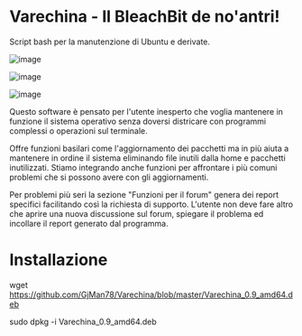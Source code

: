 # Varechina - Il BleachBit de no'antri!
Script bash per la manutenzione di Ubuntu e derivate.

![image](https://github.com/GjMan78/Varechina/assets/116692121/ef522b6c-8baa-4305-a991-af79eb7cabe1)

![image](https://github.com/GjMan78/Varechina/assets/116692121/9fdb0807-b9a9-427e-8d73-36e87a876cf1)

![image](https://github.com/GjMan78/Varechina/assets/116692121/14f36f42-2822-48ab-9fc1-b7282170dee8)



Questo software è pensato per l'utente inesperto che voglia mantenere in funzione il sistema operativo senza doversi districare con programmi complessi o operazioni sul terminale.

Offre funzioni basilari come l'aggiornamento dei pacchetti ma in più aiuta a mantenere in ordine il sistema eliminando file inutili dalla home e pacchetti inutilizzati.
Stiamo integrando anche funzioni per affrontare i più comuni problemi che si possono avere con gli aggiornamenti.

Per problemi più seri la sezione "Funzioni per il forum" genera dei report specifici facilitando così la richiesta di supporto.
L'utente non deve fare altro che aprire una nuova discussione sul forum, spiegare il problema ed incollare il report generato dal programma.

# Installazione

wget https://github.com/GjMan78/Varechina/blob/master/Varechina_0.9_amd64.deb

sudo dpkg -i Varechina_0.9_amd64.deb
